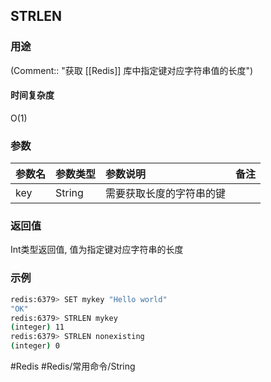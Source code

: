 ## STRLEN

### 用途
(Comment:: "获取 [[Redis]] 库中指定键对应字符串值的长度")

#### 时间复杂度
O(1)

### 参数
|参数名|参数类型|参数说明|备注|
|:-|:-|:-|:-|
|key|String|需要获取长度的字符串的键||

### 返回值
Int类型返回值, 值为指定键对应字符串的长度

### 示例
```bash
redis:6379> SET mykey "Hello world"
"OK"
redis:6379> STRLEN mykey
(integer) 11
redis:6379> STRLEN nonexisting
(integer) 0
```

#Redis #Redis/常用命令/String